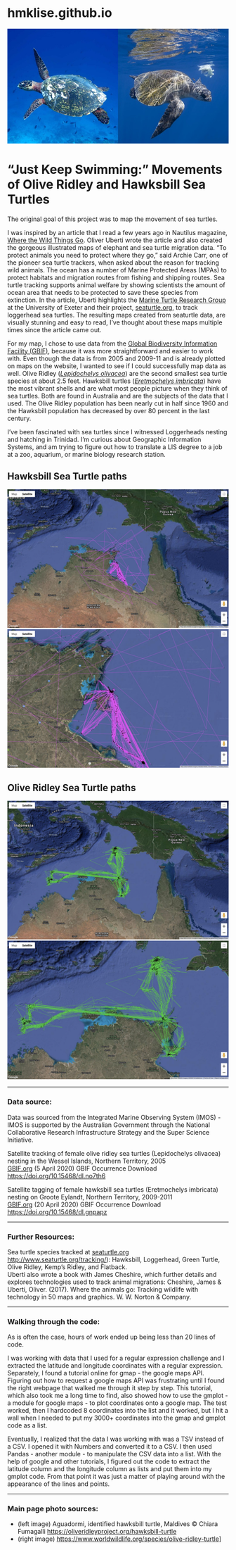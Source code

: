# hmklise.github.io
<!DOCTYPE html>
<html>

<head>
  <meta charset="utf-8">
  <meta name="viewport" content="width=device-width, initial-scale=1.0">
  <title>Welcome file</title>
  <link rel="stylesheet" href="https://stackedit.io/style.css" />
</head>

<body class="stackedit">
  <div class="stackedit__html"><p><img src="https://raw.githubusercontent.com/hmklise/Sea-Turtle-Movement/master/images/turtles2.jpg" alt="turtles"></p>
<h1 id="“just-keep-swimming”-movements-of-olive-ridley-and-hawksbill-sea-turtles">“Just Keep Swimming:” Movements of Olive Ridley and Hawksbill Sea Turtles</h1>
<p>The original goal of this project was to map the movement of sea turtles.</p>
<p>I was inspired by an article that I read a few years ago in Nautilus magazine, <a href="http://nautil.us/issue/51/limits/where-the-wild-things-go">Where the Wild Things Go</a>. Oliver Uberti wrote the article and also created the gorgeous illustrated maps of elephant and sea turtle migration data. “To protect animals you need to protect where they go,” said Archie Carr, one of the pioneer sea turtle trackers, when asked about the reason for tracking wild animals. The ocean has a number of Marine Protected Areas (MPAs) to protect habitats and migration routes from fishing and shipping routes. Sea turtle tracking supports animal welfare by showing scientists the amount of ocean area that needs to be protected to save these species from extinction. In the article, Uberti highlights the <a href="http://www.seaturtle.org/mtrg/">Marine Turtle Research Group</a> at the University of Exeter and their project, <a href="http://seaturtle.org/tracking/">seaturtle.org</a>, to track loggerhead sea turtles. The resulting maps created from seaturtle data, are visually stunning and easy to read, I’ve thought about these maps multiple times since the article came out.</p>
<p>For my map, I chose to use data from the <a href="https://www.gbif.org/">Global Biodiversity Information Facility (GBIF)</a>, because it was more straightforward and easier to work with. Even though the data is from 2005 and 2009-11 and is already plotted on maps on the website, I wanted to see if I could successfully map data as well. Olive Ridley (<a href="https://www.gbif.org/dataset/e9493ed6-55ba-43e8-bcda-fef47ba441e3"><em>Lepidochelys olivacea</em></a>) are the second smallest sea turtle species at about 2.5 feet. Hawksbill turtles (<a href="https://www.gbif.org/dataset/dab5a4c8-2dd8-48cc-8960-4be487d8995a"><em>Eretmochelys imbricata</em></a>) have the most vibrant shells and are what most people picture when they think of sea turtles. Both are found in Australia and are the subjects of the data that I used. The Olive Ridley population has been nearly cut in half since 1960 and the Hawksbill population has decreased by over 80 percent in the last century.</p>
<p>I’ve been fascinated with sea turtles since I witnessed Loggerheads nesting and hatching in Trinidad. I’m curious about Geographic Information Systems, and am trying to figure out how to translate a LIS degree to a job at a zoo, aquarium, or marine biology research station.</p>
<h2 id="hawksbill-sea-turtle-paths">Hawksbill Sea Turtle paths</h2>
<p><img src="https://raw.githubusercontent.com/hmklise/Sea-Turtle-Movement/master/images/hawksbill2.jpg" alt="Hawksbill1"><br>
<img src="https://raw.githubusercontent.com/hmklise/Sea-Turtle-Movement/master/images/hawksbill1.jpg" alt="hawksbill2"></p>
<h2 id="olive-ridley-sea-turtle-paths">Olive Ridley Sea Turtle paths</h2>
<p><img src="https://raw.githubusercontent.com/hmklise/Sea-Turtle-Movement/master/images/oliveridley1.jpg" alt="olive ridley1"><br>
<img src="https://raw.githubusercontent.com/hmklise/Sea-Turtle-Movement/master/images/oliveridley2.jpg" alt="olive ridley2"></p>
<hr>
<h3 id="data-source">Data source:</h3>
<p>Data was sourced from the Integrated Marine Observing System (IMOS) - IMOS is supported by the Australian Government through the National Collaborative Research Infrastructure Strategy and the Super Science Initiative.</p>
<p>Satellite tracking of female olive ridley sea turtles (Lepidochelys olivacea) nesting in the Wessel Islands, Northern Territory, 2005<br>
<a href="http://GBIF.org">GBIF.org</a> (5 April 2020) GBIF Occurrence Download <a href="https://doi.org/10.15468/dl.no7th6">https://doi.org/10.15468/dl.no7th6</a></p>
<p>Satellite tagging of female hawksbill sea turtles (Eretmochelys imbricata) nesting on Groote Eylandt, Northern Territory, 2009-2011<br>
<a href="http://GBIF.org">GBIF.org</a> (20 April 2020) GBIF Occurrence Download <a href="https://doi.org/10.15468/dl.gnpapz">https://doi.org/10.15468/dl.gnpapz</a></p>
<hr>
<h3 id="further-resources">Further Resources:</h3>
<p>Sea turtle species tracked at <a href="http://seaturtle.org">seaturtle.org</a> <a href="http://www.seaturtle.org/tracking/">http://www.seaturtle.org/tracking/</a>): Hawksbill, Loggerhead, Green Turtle, Olive Ridley, Kemp’s Ridley, and Flatback.<br>
Uberti also wrote a book with James Cheshire, which further details and explores technologies used to track animal migrations: Cheshire, James &amp; Uberti, Oliver. (2017). Where the animals go: Tracking wildlife with technology in 50 maps and graphics. W. W. Norton &amp; Company.</p>
<hr>
<h3 id="walking-through-the-code">Walking through the code:</h3>
<p>As is often the case, hours of work ended up being less than 20 lines of code.</p>
<p>I was working with data that I used for a regular expression challenge and I extracted the latitude and longitude coordinates with a regular expression. Separately, I found a tutorial online for gmap - the google maps API. Figuring out how to request a google maps API was frustrating until I found the right webpage that walked me through it step by step. This tutorial, which also took me a long time to find, also showed how to use the gmplot - a module for google maps - to plot coordinates onto a google map. The test worked, then I hardcoded 8 coordinates into the list and it worked, but I hit a wall when I needed to put my 3000+ coordinates into the gmap and gmplot code as a list.</p>
<p>Eventually, I realized that the data I was working with was a TSV instead of a CSV. I opened it with Numbers and converted it to a CSV. I then used Pandas - another module - to manipulate the CSV data into a list. With the help of google and other tutorials, I figured out the code to extract the latitude column and the longitude column as lists and put them into my gmplot code. From that point it was just a matter of playing around with the appearance of the lines and points.</p>
<hr>
<h3 id="main-page-photo-sources">Main page photo sources:</h3>
<ul>
<li>(left image) Aguadormi, identified hawksbill turtle, Maldives © Chiara Fumagalli <a href="https://oliveridleyproject.org/hawksbill-turtle">https://oliveridleyproject.org/hawksbill-turtle</a></li>
<li>(right image) <a href="https://www.worldwildlife.org/species/olive-ridley-turtle">https://www.worldwildlife.org/species/olive-ridley-turtle</a>]</li>
</ul>
</div>
</body>

</html>
